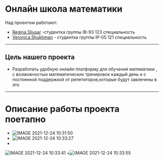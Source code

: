 # Онлайн школа математики 
Над проектом работают: 
+ [Regina.Sliusar](https://github.com/regina404) -студентка группы IB-93 123 специальность 
+ [Veronica.Shukhman](https://github.com/nikelyandjelo) - студентка группы IP-05 121 специальность 
 ---
## Цель нашего проекта 
* Разработать удобную онлайн платформу для обучения математики , с возможностью математических тренировок каждый день и с постоянной поддержкой от репетиторов,которые будут завлечены в это 

------------
# Описание работы проекта поетапно 
+ ![IMAGE 2021-12-24 10:31:50](https://user-images.githubusercontent.com/71755968/147334912-2a865a24-fb58-4521-8bca-f0524e3af42b.jpg)
+ ![IMAGE 2021-12-24 10:33:27](https://user-images.githubusercontent.com/71755968/147335028-45caa592-6f39-4123-9160-f100b9c0db06.jpg)
+ 
![IMAGE 2021-12-24 10:33:41](https://user-images.githubusercontent.com/71755968/147335045-f6921f2e-4434-4ed5-a4a9-a850a4164257.jpg)
+![IMAGE 2021-12-24 10:33:55](https://user-images.githubusercontent.com/71755968/147335060-7804f16f-d435-43fc-baad-810b5444affb.jpg)
